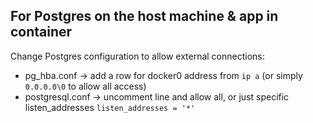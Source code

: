 ## For Postgres on the host machine & app in container

Change Postgres configuration to allow external connections:
* pg_hba.conf -> add a row for docker0 address from `ip a` (or simply `0.0.0.0\0` to allow all access)
* postgresql.conf -> uncomment line and allow all, or just specific listen_addresses `listen_addresses = '*'`
